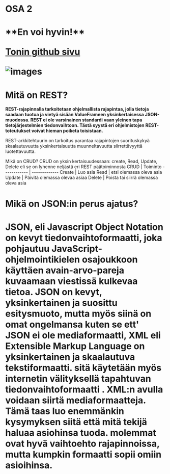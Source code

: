 
<h1>OSA 2</h1>
<h1>**En voi hyvin!**

[Tonin github sivu](https://github.com/Toni86-pang)

![images](https://user-images.githubusercontent.com/78539642/108352900-2adabc80-71f0-11eb-8df5-e1bbb923c3ba.jpg)

<h1>Mitä on REST?</h1>

**REST-rajapinnalla tarkoitetaan ohjelmallista rajapintaa, jolla tietoja saadaan tuotua ja vietyä sisään ValueFrameen yksinkertaisessa JSON-muodossa. REST ei ole varsinainen standardi vaan yleinen tapa tietojärjestelmien tiedonvaihtoon. Tästä syystä eri ohjelmistojen REST-toteutukset voivat hieman poiketa toisistaan.**


REST-arkkitehtuurin on tarkoitus parantaa rajapintojen
suorituskykyä
skaalautuvuutta
yksinkertaisuutta
muunneltavuutta
siirrettävyyttä
luotettavuutta.

Mikä on CRUD? 
CRUD on yksin kertaisuudessaan: create, Read, Update, Delete eli se on lyhenne neljästä eri REST päätoiminnosta
CRUD  | Toiminto
------------ | -------------
Create | Luo asia
Read | etsi olemassa oleva asia
Update | Päivitä olemassa olevaa asiaa
Delete | Poista tai siirrä olemassa oleva asia

<h1>Mikä on JSON:in perus ajatus?</h1>

JSON, eli Javascript Object Notation on kevyt tiedonvaihtoformaatti, joka pohjautuu JavaScript-ohjelmointikielen
osajoukkoon käyttäen avain-arvo-pareja kuvaamaan viestissä kulkevaa tietoa. JSON on kevyt, yksinkertainen ja suosittu esitysmuoto, mutta myös siinä on  omat ongelmansa kuten se ett' JSON ei ole mediaformaatti,
XML eli Extensible Markup Language on yksinkertainen ja skaalautuva tekstiformaatti.
sitä käytetään myös internetin välityksellä tapahtuvan tiedonvaihtoformaatti . XML:n avulla voidaan siirtä mediaformaatteja.
Tämä taas luo enemmänkin kysymyksen siitä että mitä tekijä haluaa asiohinsa tuoda. molemmat ovat hyvä vaihtoehto rajapinnoissa, mutta kumpkin formaatti sopii omiin asioihinsa.
=======


